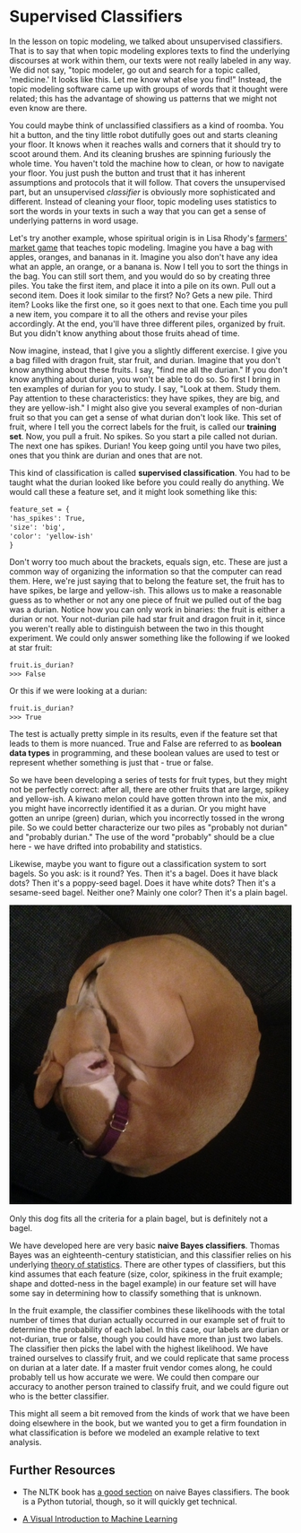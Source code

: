# Supervised Classifiers

In the lesson on topic modeling, we talked about unsupervised classifiers. That is to say that when topic modeling explores texts to find the underlying discourses at work within them, our texts were not really labeled in any way. We did not say, "topic modeler, go out and search for a topic called, 'medicine.' It looks like this. Let me know what else you find!" Instead, the topic modeling software came up with groups of words that it thought were related; this has the advantage of showing us patterns that we might not even know are there.

You could maybe think of unclassified classifiers as a kind of roomba. You hit a button, and the tiny little robot dutifully goes out and starts cleaning your floor. It knows when it reaches walls and corners that it should try to scoot around them. And its cleaning brushes are spinning furiously the whole time. You haven't told the machine how to clean, or how to navigate your floor. You just push the button and trust that it has inherent assumptions and protocols that it will follow. That covers the unsupervised part, but an unsupervised _classifier_ is obviously more sophisticated and different. Instead of cleaning your floor, topic modeling uses statistics to sort the words in your texts in such a way that you can get a sense of underlying patterns in word usage.

Let's try another example, whose spiritual origin is in Lisa Rhody's [farmers' market game](https://github.com/lmrhody/topicmodelgame) that teaches topic modeling. Imagine you have a bag with apples, oranges, and bananas in it. Imagine you also don't have any idea what an apple, an orange, or a banana is. Now I tell you to sort the things in the bag. You can still sort them, and you would do so by creating three piles. You take the first item, and place it into a pile on its own. Pull out a second item. Does it look similar to the first? No? Gets a new pile. Third item? Looks like the first one, so it goes next to that one. Each time you pull a new item, you compare it to all the others and revise your piles accordingly. At the end, you'll have three different piles, organized by fruit. But you didn't know anything about those fruits ahead of time.

Now imagine, instead, that I give you a slightly different exercise. I give you a bag filled with dragon fruit, star fruit, and durian. Imagine that you don't know anything about these fruits. I say, "find me all the durian." If you don't know anything about durian, you won't be able to do so. So first I bring in ten examples of durian for you to study. I say, "Look at them. Study them. Pay attention to these characteristics: they have spikes, they are big, and they are yellow-ish." I might also give you several examples of non-durian fruit so that you can get a sense of what durian don't look like. This set of fruit, where I tell you the correct labels for the fruit, is called our **training set**. Now, you pull a fruit. No spikes. So you start a pile called not durian. The next one has spikes. Durian! You keep going until you have two piles, ones that you think are durian and ones that are not.

This kind of classification is called **supervised classification**. You had to be taught what the durian looked like before you could really do anything. We would call these a feature set, and it might look something like this:

```
feature_set = {
'has_spikes': True,
'size': 'big',
'color': 'yellow-ish'
}
```

Don't worry too much about the brackets, equals sign, etc. These are just a common way of organizing the information so that the computer can read them. Here, we're just saying that to belong the feature set, the fruit has to have spikes, be large and yellow-ish. This allows us to make a reasonable guess as to whether or not any one piece of fruit we pulled out of the bag was a durian. Notice how you can only work in binaries: the fruit is either a durian or not. Your not-durian pile had star fruit and dragon fruit in it, since you weren't really able to distinguish between the two in this thought experiment. We could only answer something like the following if we looked at star fruit:

```
fruit.is_durian?
>>> False
```

Or this if we were looking at a durian:

```
fruit.is_durian?
>>> True
```

The test is actually pretty simple in its results, even if the feature set that leads to them is more nuanced. True and False are referred to as **boolean data types** in programming, and these boolean values are used to test or represent whether something is just that - true or false.

So we have been developing a series of tests for fruit types, but they might not be perfectly correct: after all, there are other fruits that are large, spikey and yellow-ish. A kiwano melon could have gotten thrown into the mix, and you might have incorrectly identified it as a durian. Or you might have gotten an unripe \(green\) durian, which you incorrectly tossed in the wrong pile. So we could better characterize our two piles as "probably not durian" and "probably durian." The use of the word "probably" should be a clue here - we have drifted into probability and statistics. 

Likewise, maybe you want to figure out a classification system to sort bagels. So you ask: is it round? Yes. Then it's a bagel. Does it have black dots? Then it's a poppy-seed bagel. Does it have white dots? Then it's a sesame-seed bagel. Neither one? Mainly one color? Then it's a plain bagel.

![bagel dog](/assets/bagel2.jpg)

Only this dog fits all the criteria for a plain bagel, but is definitely not a bagel. 

We have developed here are very basic **naive Bayes classifiers**. Thomas Bayes was an eighteenth-century statistician, and this classifier relies on his underlying [theory of statistics](https://en.wikipedia.org/wiki/Bayesian_statistics). There are other types of classifiers, but this kind assumes that each feature \(size, color, spikiness in the fruit example; shape and dotted-ness in the bagel example\) in our feature set will have some say in determining how to classify something that is unknown. 

In the fruit example, the classifier combines these likelihoods with the total number of times that durian actually occurred in our example set of fruit to determine the probability of each label. In this case, our labels are durian or not-durian, true or false, though you could have more than just two labels. The classifier then picks the label with the highest likelihood. We have trained ourselves to classify fruit, and we could replicate that same process on durian at a later date. If a master fruit vendor comes along, he could probably tell us how accurate we were. We could then compare our accuracy to another person trained to classify fruit, and we could figure out who is the better classifier.

This might all seem a bit removed from the kinds of work that we have been doing elsewhere in the book, but we wanted you to get a firm foundation in what classification is before we modeled an example relative to text analysis.

## Further Resources

* The NLTK book has [a good section](http://www.nltk.org/book/ch06.html#naive-bayes-classifiers) on naive Bayes classifiers. The book is a Python tutorial, though, so it will quickly get technical.

* [A Visual Introduction to Machine Learning](http://www.r2d3.us/visual-intro-to-machine-learning-part-1/)


